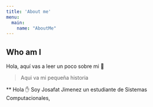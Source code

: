 ```yaml
---
title: 'About me'
menu:
  main:
    name: "AboutMe"
---
```


## Who am I

Hola, aquí vas a leer un poco sobre mi 🤩

> Aqui va mi pequeña historia

** Hola ✋ Soy Josafat Jimenez un estudiante de Sistemas Computacionales, 

